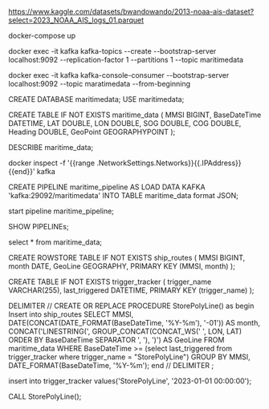 https://www.kaggle.com/datasets/bwandowando/2013-noaa-ais-dataset?select=2023_NOAA_AIS_logs_01.parquet

docker-compose up

docker exec -it kafka kafka-topics --create --bootstrap-server localhost:9092 --replication-factor 1 --partitions 1 --topic maritimedata

docker exec -it kafka kafka-console-consumer --bootstrap-server localhost:9092 --topic maratimedata --from-beginning

CREATE DATABASE maritimedata;
USE maritimedata;

CREATE TABLE IF NOT EXISTS maritime_data (
    MMSI BIGINT,
    BaseDateTime DATETIME,
    LAT DOUBLE,
    LON DOUBLE,
    SOG DOUBLE,
    COG DOUBLE,
    Heading DOUBLE,
    GeoPoint GEOGRAPHYPOINT
);

DESCRIBE maritime_data;

docker inspect -f '{{range .NetworkSettings.Networks}}{{.IPAddress}}{{end}}' kafka

CREATE PIPELINE maritime_pipeline
AS LOAD DATA KAFKA 'kafka:29092/maritimedata'
INTO TABLE maritime_data
format JSON;

start pipeline maritime_pipeline;

SHOW PIPELINEs;

select * from maritime_data;

CREATE ROWSTORE TABLE IF NOT EXISTS ship_routes (
    MMSI BIGINT,
    month DATE,
    GeoLine GEOGRAPHY,
    PRIMARY KEY (MMSI, month)
);

CREATE TABLE IF NOT EXISTS trigger_tracker (
    trigger_name VARCHAR(255),
    last_triggered DATETIME,
    PRIMARY KEY (trigger_name)
    );


DELIMITER //
CREATE OR REPLACE PROCEDURE StorePolyLine() as 
begin
    Insert into ship_routes SELECT MMSI,
                                    DATE(CONCAT(DATE_FORMAT(BaseDateTime, '%Y-%m'), '-01')) AS month,
                                    CONCAT('LINESTRING(', GROUP_CONCAT(CONCAT_WS(' ', LON, LAT) ORDER BY BaseDateTime SEPARATOR ', '), ')') AS GeoLine
                                FROM maritime_data
                                WHERE BaseDateTime >= (select last_triggered from trigger_tracker where trigger_name = "StorePolyLine")
                                GROUP BY MMSI, DATE_FORMAT(BaseDateTime, '%Y-%m');
end //
DELIMITER ;

insert into trigger_tracker values('StorePolyLine', '2023-01-01 00:00:00');

CALL StorePolyLine();
